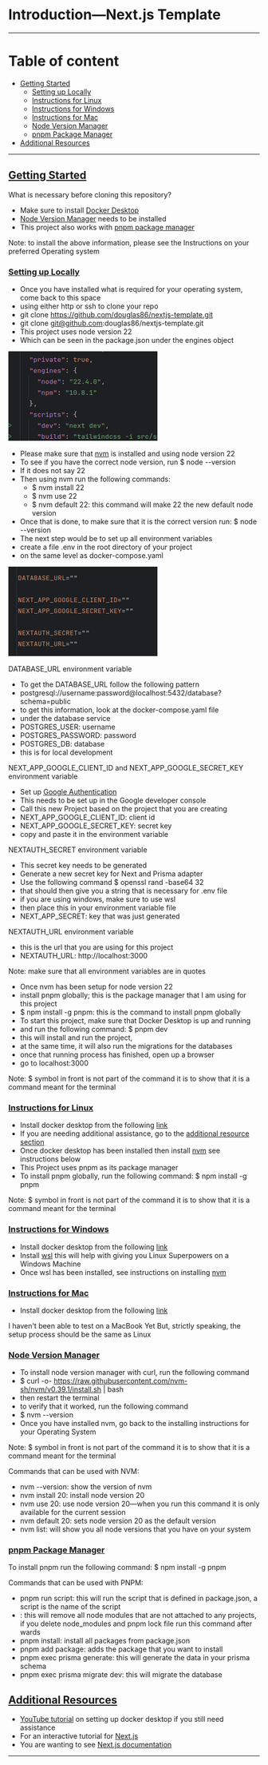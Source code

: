 # Introduction—Next.js Template

---

# Table of content

- [Getting Started](#getting-started)
  - [Setting up Locally](#setting-up-locally)
  - [Instructions for Linux](#instructions-for-linux)
  - [Instructions for Windows](#instructions-for-windows)
  - [Instructions for Mac](#instructions-for-mac)
  - [Node Version Manager](#node-version-manager)
  - [pnpm Package Manager](#pnpm-package-manager)
- [Additional Resources](#additional-resources)

---

## [Getting Started](#table-of-content)

What is necessary before cloning this repository?

- Make sure to install [Docker Desktop](https://www.docker.com/)
- [Node Version Manager](https://www.freecodecamp.org/news/node-version-manager-nvm-install-guide/) needs to be installed
- This project also works with [pnpm package manager](https://pnpm.io/)

Note: to install the above information, please see the Instructions on your preferred Operating system

### [Setting up Locally](#getting-started)

- Once you have installed what is required for your operating system, come back to this space
- using either http or ssh to clone your repo
- git clone https://github.com/douglas86/nextjs-template.git
- git clone git@github.com:douglas86/nextjs-template.git
- This project uses node version 22
- Which can be seen in the package.json under the engines object

![engines_object.png](public/docs/setup/engines_object.png)

- Please make sure that [nvm](#node-version-manager) is installed and using node version 22
- To see if you have the correct node version, run $ node --version
- If it does not say 22
- Then using nvm run the following commands:
  - $ nvm install 22
  - $ nvm use 22
  - $ nvm default 22: this command will make 22 the new default node version
- Once that is done, to make sure that it is the correct version run: $ node --version
- The next step would be to set up all environment variables
- create a file .env in the root directory of your project
- on the same level as docker-compose.yaml

![env_variables.png](public/docs/setup/env_variables.png)

DATABASE_URL environment variable

- To get the DATABASE_URL follow the following pattern
- postgresql://username:password@localhost:5432/database?schema=public
- to get this information, look at the docker-compose.yaml file
- under the database service
- POSTGRES_USER: username
- POSTGRES_PASSWORD: password
- POSTGRES_DB: database
- this is for local development

NEXT_APP_GOOGLE_CLIENT_ID and NEXT_APP_GOOGLE_SECRET_KEY environment variable

- Set up [Google Authentication](https://analytify.io/get-google-client-id-and-client-secret/)
- This needs to be set up in the Google developer console
- Call this new Project based on the project that you are creating
- NEXT_APP_GOOGLE_CLIENT_ID: client id
- NEXT_APP_GOOGLE_SECRET_KEY: secret key
- copy and paste it in the environment variable

NEXTAUTH_SECRET environment variable

- This secret key needs to be generated
- Generate a new secret key for Next and Prisma adapter
- Use the following command $ openssl rand -base64 32
- that should then give you a string that is necessary for .env file
- if you are using windows, make sure to use wsl
- then place this in your environment variable file
- NEXT_APP_SECRET: key that was just generated

NEXTAUTH_URL environment variable

- this is the url that you are using for this project
- NEXTAUTH_URL: http://localhost:3000

Note: make sure that all environment variables are in quotes

- Once nvm has been setup for node version 22
- install pnpm globally; this is the package manager that I am using for this project
- $ npm install -g pnpm: this is the command to install pnpm globally
- To start this project, make sure that Docker Desktop is up and running
- and run the following command: $ pnpm dev
- this will install and run the project, 
- at the same time, it will also run the migrations for the databases
- once that running process has finished, open up a browser
- go to localhost:3000

Note: $ symbol in front is not part of the command it is to show that it is a command meant for the terminal

### [Instructions for Linux](#getting-started)

- Install docker desktop from the following [link](https://docs.docker.com/desktop/install/linux-install/)
- If you are needing additional assistance, go to the [additional resource section](#additional-resources)
- Once docker desktop has been installed then install [nvm](#node-version-manager) see instructions below
- This Project uses pnpm as its package manager
- To install pnpm globally, run the following command: $ npm install -g pnpm

Note: $ symbol in front is not part of the command it is to show that it is a command meant for the terminal

### [Instructions for Windows](#getting-started)

- Install docker desktop from the following [link](https://docs.docker.com/desktop/install/windows-install/)
- Install [wsl](https://techcommunity.microsoft.com/t5/windows-11/how-to-install-the-linux-windows-subsystem-in-windows-11/m-p/2701207) this will help with giving you Linux Superpowers on a Windows Machine
- Once wsl has been installed, see instructions on installing [nvm](#node-version-manager)

### [Instructions for Mac](#getting-started)

- Install docker desktop from the following [link](https://docs.docker.com/desktop/install/mac-install/)

I haven't been able to test on a MacBook Yet
But, strictly speaking, the setup process should be the same as Linux

### [Node Version Manager](#getting-started)

- To install node version manager with curl, run the following command
- $ curl -o- https://raw.githubusercontent.com/nvm-sh/nvm/v0.39.1/install.sh | bash
- then restart the terminal
- to verify that it worked, run the following command
- $ nvm --version
- Once you have installed nvm, go back to the installing instructions for your Operating System

Note: $ symbol in front is not part of the command it is to show that it is a command meant for the terminal

Commands that can be used with NVM:

- nvm --version: show the version of nvm
- nvm install 20: install node version 20
- nvm use 20: use node version 20—when you run this command it is only available for the current session
- nvm default 20: sets node version 20 as the default version
- nvm list: will show you all node versions that you have on your system

### [pnpm Package Manager](#getting-started)

To install pnpm run the following command: $ npm install -g pnpm

Commands that can be used with PNPM:

- pnpm run script: this will run the script that is defined in package.json, a script is the name of the script
- : this will remove all node modules that are not attached to any projects, if you delete node_modules and pnpm lock file run this command after wards
- pnpm install: install all packages from package.json
- pnpm add package: adds the package that you want to install
- pnpm exec prisma generate: this will generate the data in your prisma schema
- pnpm exec prisma migrate dev: this will migrate the database

## [Additional Resources](#table-of-content)

- [YouTube tutorial](https://www.youtube.com/watch?v=31ieHmcTUOk&list=PL4cUxeGkcC9hxjeEtdHFNYMtCpjNBm3h7) on setting up docker desktop if you still need assistance
- For an interactive tutorial for [Next.js](https://nextjs.org/learn)
- You are wanting to see [Next.js documentation](https://nextjs.org/docs)

---
